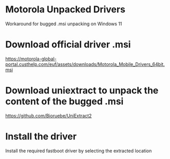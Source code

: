 # Motorola Unpacked Drivers
Workaround for bugged .msi unpacking on Windows 11

# Download official driver .msi

https://motorola-global-portal.custhelp.com/euf/assets/downloads/Motorola_Mobile_Drivers_64bit.msi

# Download uniextract to unpack the content of the bugged .msi

https://github.com/Bioruebe/UniExtract2

# Install the driver

Install the required fastboot driver by selecting the extracted location 
